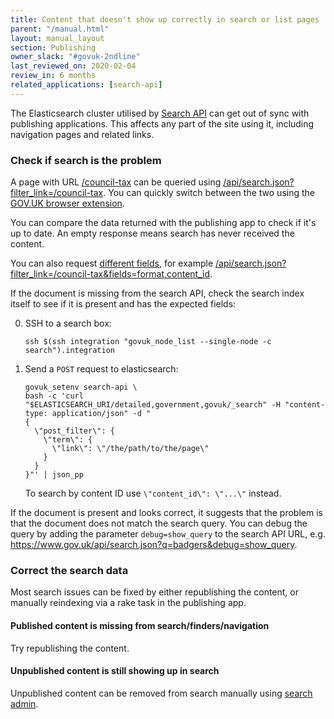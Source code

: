 ```yaml
---
title: Content that doesn't show up correctly in search or list pages
parent: "/manual.html"
layout: manual_layout
section: Publishing
owner_slack: "#govuk-2ndline"
last_reviewed_on: 2020-02-04
review_in: 6 months
related_applications: [search-api]
---
```


The Elasticsearch cluster utilised by [Search API](/apps/search-api.html) can
get out of sync with publishing applications. This affects any part of the site
using it, including navigation pages and related links.

### Check if search is the problem

A page with URL [/council-tax](https://www.gov.uk/council-tax) can be queried using [/api/search.json?filter_link=/council-tax](https://www.gov.uk/api/search.json?filter_link=/council-tax). You can quickly
switch between the two using the [GOV.UK browser extension](https://github.com/alphagov/govuk-browser-extension).

You can compare the data returned with the publishing app to check if it's up
to date. An empty response means search has never received the content.

You can also request [different fields](/apis/search/fields.html), for example
[/api/search.json?filter_link=/council-tax&fields=format,content_id](https://www.gov.uk/api/search.json?filter_link=/council-tax&fields=format,content_id).

If the document is missing from the search API, check the search index itself to
see if it is present and has the expected fields:

0. SSH to a search box:

    ```
    ssh $(ssh integration "govuk_node_list --single-node -c search").integration
    ```

0. Send a `POST` request to elasticsearch:

    ```
    govuk_setenv search-api \
    bash -c 'curl "$ELASTICSEARCH_URI/detailed,government,govuk/_search" -H "content-type: application/json" -d "
    {
      \"post_filter\": {
        \"term\": {
          \"link\": \"/the/path/to/the/page\"
        }
      }
    }"' | json_pp
    ```

    To search by content ID use `\"content_id\": \"...\"` instead.

If the document is present and looks correct, it suggests that the problem is
that the document does not match the search query. You can debug the query by
adding the parameter `debug=show_query` to the search API URL, e.g.
<https://www.gov.uk/api/search.json?q=badgers&debug=show_query>.

### Correct the search data

Most search issues can be fixed by either republishing the content, or manually
reindexing via a rake task in the publishing app.

#### Published content is missing from search/finders/navigation

Try republishing the content.

#### Unpublished content is still showing up in search

Unpublished content can be removed from search manually using [search admin](https://search-admin.publishing.service.gov.uk/).
